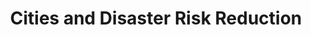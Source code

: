 ---
layout: handbook
name: cities
title: Cities and Disaster Risk Reduction
image: cities.png
order: a
---